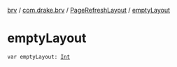 [brv](../../index.md) / [com.drake.brv](../index.md) / [PageRefreshLayout](index.md) / [emptyLayout](./empty-layout.md)

# emptyLayout

`var emptyLayout: `[`Int`](https://kotlinlang.org/api/latest/jvm/stdlib/kotlin/-int/index.html)